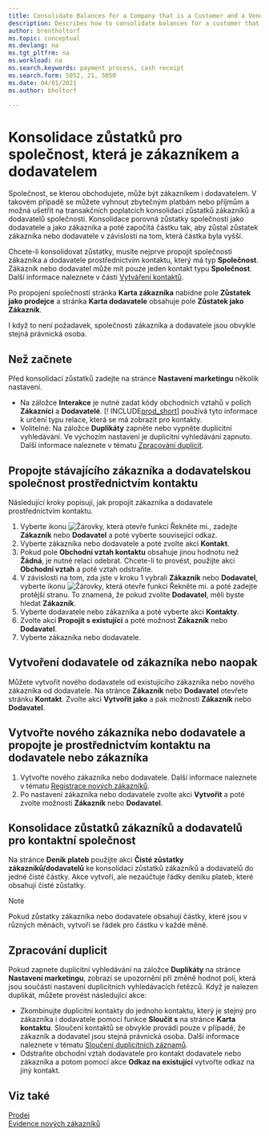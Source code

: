 ```yaml
---
title: Consolidate Balances for a Company that is a Customer and a Vendor
description: Describes how to consolidate balances for a customer that is also a vendor.
author: brentholtorf
ms.topic: conceptual
ms.devlang: na
ms.tgt_pltfrm: na
ms.workload: na
ms.search.keywords: payment process, cash receipt
ms.search.form: 5052, 21, 5050 
ms.date: 04/01/2021
ms.author: bholtorf

---
```

# Konsolidace zůstatků pro společnost, která je zákazníkem a dodavatelem
Společnost, se kterou obchodujete, může být zákazníkem i dodavatelem. V takovém případě se můžete vyhnout zbytečným platbám nebo příjmům a možná ušetřit na transakčních poplatcích konsolidací zůstatků zákazníků a dodavatelů společnosti. Konsolidace porovná zůstatky společnosti jako dodavatele a jako zákazníka a poté započítá částku tak, aby zůstal zůstatek zákazníka nebo dodavatele v závislosti na tom, která částka byla vyšší.

Chcete-li konsolidovat zůstatky, musíte nejprve propojit společnosti zákazníka a dodavatele prostřednictvím kontaktu, který má typ **Společnost**. Zákazník nebo dodavatel může mít pouze jeden kontakt typu **Společnost**. Další informace naleznete v části [Vytváření kontaktů](marketing-create-contact-companies.md).

Po propojení společností stránka **Karta zákazníka** nabídne pole **Zůstatek jako prodejce** a stránka **Karta dodavatele** obsahuje pole **Zůstatek jako Zákazník**.

I když to není požadavek, společnosti zákazníka a dodavatele jsou obvykle stejná právnická osoba.

## Než začnete
Před konsolidací zůstatků zadejte na stránce **Nastavení marketingu** několik nastavení.

* Na záložce **Interakce** je nutné zadat kódy obchodních vztahů v polích **Zákazníci** a **Dodavatelé**. [! INCLUDE[prod_short](includes/prod_short.md)] používá tyto informace k určení typu relace, která se má zobrazit pro kontakty.
* Volitelné: Na záložce **Duplikáty** zapněte nebo vypněte duplicitní vyhledávání. Ve výchozím nastavení je duplicitní vyhledávání zapnuto. Další informace naleznete v tématu [Zpracování duplicit](#handling-duplicates).

## Propojte stávajícího zákazníka a dodavatelskou společnost prostřednictvím kontaktu
Následující kroky popisují, jak propojit zákazníka a dodavatele prostřednictvím kontaktu.

1. Vyberte ikonu ![Žárovky, která otevře funkci Řekněte mi.](media/ui-search/search_small.png " Řekněte mi, co chcete udělat"), zadejte **Zákazník** nebo **Dodavatel** a poté vyberte související odkaz.
2. Vyberte zákazníka nebo dodavatele a poté zvolte akci **Kontakt**.
3. Pokud pole **Obchodní vztah kontaktu** obsahuje jinou hodnotu než **Žádná**, je nutné relaci odebrat. Chcete-li to provést, použijte akci **Obchodní vztah** a poté vztah odstraňte.
4. V závislosti na tom, zda jste v kroku 1 vybrali **Zákazník** nebo **Dodavatel**, vyberte ikonu ![Žárovky, která otevře funkci Řekněte mi.](media/ui-search/search_small.png " Řekněte mi, co chcete udělat") a poté zadejte protější stranu. To znamená, že pokud zvolíte **Dodavatel**, měli byste hledat **Zákazník**.
5. Vyberte dodavatele nebo zákazníka a poté vyberte akci **Kontakty**.
6. Zvolte akci **Propojit s existující** a poté možnost **Zákazník** nebo **Dodavatel**.
7. Vyberte zákazníka nebo dodavatele.

## Vytvoření dodavatele od zákazníka nebo naopak
Můžete vytvořit nového dodavatele od existujícího zákazníka nebo nového zákazníka od dodavatele. Na stránce **Zákazník** nebo **Dodavatel** otevřete stránku **Kontakt**. Zvolte akci **Vytvořit jako** a pak možnosti **Zákazník** nebo **Dodavatel**.

## Vytvořte nového zákazníka nebo dodavatele a propojte je prostřednictvím kontaktu na dodavatele nebo zákazníka
1. Vytvořte nového zákazníka nebo dodavatele. Další informace naleznete v tématu [Registrace nových zákazníků](sales-how-register-new-customers.md).
2. Po nastavení zákazníka nebo dodavatele zvolte akci **Vytvořit** a poté zvolte možnosti **Zákazník** nebo **Dodavatel**.

## Konsolidace zůstatků zákazníků a dodavatelů pro kontaktní společnost
Na stránce **Deník plateb** použijte akci **Čisté zůstatky zákazníků/dodavatelů** ke konsolidaci zůstatků zákazníků a dodavatelů do jedné čisté částky. Akce vytvoří, ale nezaúčtuje řádky deníku plateb, které obsahují čisté zůstatky.

> [!NOTE]
> Pokud zůstatky zákazníka nebo dodavatele obsahují částky, které jsou v různých měnách, vytvoří se řádek pro částku v každé měně.

## Zpracování duplicit
Pokud zapnete duplicitní vyhledávání na záložce **Duplikáty** na stránce **Nastavení marketingu**, zobrazí se upozornění při změně hodnot polí, která jsou součástí nastavení duplicitních vyhledávacích řetězců. Když je nalezen duplikát, můžete provést následující akce:

* Zkombinujte duplicitní kontakty do jednoho kontaktu, který je stejný pro zákazníka i dodavatele pomocí funkce **Sloučit s** na stránce **Karta kontaktu**. Sloučení kontaktů se obvykle provádí pouze v případě, že zákazník a dodavatel jsou stejná právnická osoba. Další informace naleznete v tématu [Sloučení duplicitních záznamů](sales-how-merge-duplicate-records.md).
* Odstraňte obchodní vztah dodavatele pro kontakt dodavatele nebo zákazníka a potom pomocí akce **Odkaz na existující** vytvořte odkaz na jiný kontakt.

## Viz také
[Prodej](sales-manage-sales.md)    
[Evidence nových zákazníků](sales-how-register-new-customers.md)  

